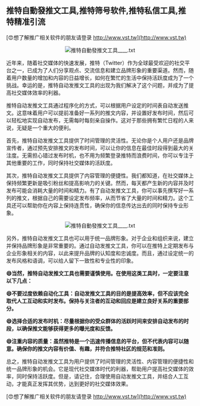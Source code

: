 ## **推特自動發推文工具,推特筛号软件,推特私信工具,推特精准引流**

[😍想了解推广相关软件的朋友请登录 http://www.vst.tw](http://www.vst.tw)

 <center><img src="https://vst.tw/MP4/tuiguang/png/7.png" alt="推特自動發推文工具____.txt"></center>

近年来，随着社交媒体的快速发展，推特（Twitter）作为全球最受欢迎的社交平台之一，已成为了人们分享观点、交流信息和建立品牌形象的重要渠道。然而，随着用户数量的增加和内容的日益增长，如何在繁忙的生活中保持活跃度成为了一个挑战。幸运的是，推特自动发推文工具的出现为我们解决了这个问题，并成为了提高社交媒体效率的利器。

推特自动发推文工具通过程序化的方式，可以根据用户设定的时间表自动发送推文。这意味着用户可以提前准备好一系列的推文内容，并设置好发布时间，然后可以轻松地实现自动发布，无需每时每刻亲自操作。这对于那些拥有繁忙日程的人来说，无疑是一个重大的便利。

首先，推特自动发推文工具提供了时间管理的灵活性。无论你是个人用户还是品牌宣传者，通过预先安排推文的发布时间，可以让你的信息在最佳时段得到最大的关注度。无需担心错过发布时机，也不用为频繁登录推特而浪费时间，你可以专注于其他重要的工作，同时保持社交媒体的活跃度。

其次，推特自动发推文工具提供了内容管理的便捷性。我们都知道，在社交媒体上保持频繁更新是吸引粉丝和提高影响力的关键。然而，每天都产生新的内容并及时发布可能会消耗大量的时间和精力。有了自动发推文工具，你可以事先撰写好一系列的推文，根据自己的需要设定发布频率，从而节省了大量的时间和精力。这个工具还可以帮助你在内容上保持连贯性，确保你的信息传达出去的同时保持专业形象。

 <center><img src="https://vst.tw/MP4/tuiguang/png/1.png" alt="推特自動發推文工具____.txt"></center>

另外，推特自动发推文工具也可以用于统一品牌形象。对于企业和组织来说，建立并保持品牌形象是非常重要的。通过自动发推文工具，你可以在推特上定期发布与企业形象相关的内容，以此来提升品牌的认知度和忠诚度。而且，通过设定统一的发布风格和语调，可以给人留下一致性和专业性的印象。

**😄当然，推特自动发推文工具也需要谨慎使用。在使用这类工具时，一定要注意以下几点：**

**😄不要过度依赖自动化工具：自动发推文工具的目的是提高效率，但不应该完全取代人工互动和实时发布。保持与关注者的互动和回应是建立良好关系的重要部分。**

**😄选择合适的发布时机：尽量根据你的受众群体的活跃时间来安排自动发布的时段，以确保推文能够获得更多的曝光度和反馈。**

**😄注重内容的质量：虽然推特是一个迅速传播信息的平台，但不代表内容可以随意。确保你的推文内容有价值、有趣，并符合推特社区的规范和准则。**

总之，推特自动发推文工具为用户提供了时间管理的灵活性、内容管理的便捷性和统一品牌形象的机会。它是现代社交媒体时代的利器，帮助用户提高社交媒体的效率，同时保持活跃度。但是，请记住，合理使用自动发推文工具，并结合人工互动，才能真正发挥其优势，达到更好的社交媒体效果。

[😍想了解推广相关软件的朋友请登录 http://www.vst.tw](http://www.vst.tw)



